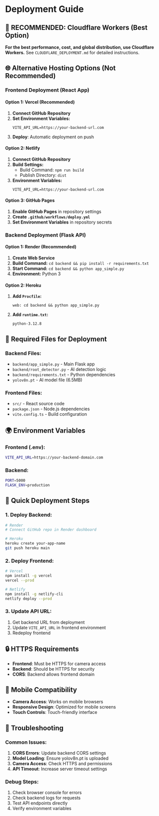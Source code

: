 # Deployment Guide

## 🚀 **RECOMMENDED: Cloudflare Workers (Best Option)**

**For the best performance, cost, and global distribution, use Cloudflare Workers.**
See `CLOUDFLARE_DEPLOYMENT.md` for detailed instructions.

## 🌐 **Alternative Hosting Options (Not Recommended)**

### **Frontend Deployment (React App)**

#### **Option 1: Vercel (Recommended)**
1. **Connect GitHub Repository**
2. **Set Environment Variables:**
   ```
   VITE_API_URL=https://your-backend-url.com
   ```
3. **Deploy**: Automatic deployment on push

#### **Option 2: Netlify**
1. **Connect GitHub Repository**
2. **Build Settings:**
   - Build Command: `npm run build`
   - Publish Directory: `dist`
3. **Environment Variables:**
   ```
   VITE_API_URL=https://your-backend-url.com
   ```

#### **Option 3: GitHub Pages**
1. **Enable GitHub Pages** in repository settings
2. **Create `.github/workflows/deploy.yml`**
3. **Set Environment Variables** in repository secrets

### **Backend Deployment (Flask API)**

#### **Option 1: Render (Recommended)**
1. **Create Web Service**
2. **Build Command:** `cd backend && pip install -r requirements.txt`
3. **Start Command:** `cd backend && python app_simple.py`
4. **Environment:** Python 3

#### **Option 2: Heroku**
1. **Add `Procfile`:**
   ```
   web: cd backend && python app_simple.py
   ```
2. **Add `runtime.txt`:**
   ```
   python-3.12.8
   ```

## 🔧 **Required Files for Deployment**

### **Backend Files:**
- `backend/app_simple.py` - Main Flask app
- `backend/root_detector.py` - AI detection logic
- `backend/requirements.txt` - Python dependencies
- `yolov8n.pt` - AI model file (6.5MB)

### **Frontend Files:**
- `src/` - React source code
- `package.json` - Node.js dependencies
- `vite.config.ts` - Build configuration

## 🌍 **Environment Variables**

### **Frontend (.env):**
```bash
VITE_API_URL=https://your-backend-domain.com
```

### **Backend:**
```bash
PORT=5000
FLASK_ENV=production
```

## 🚀 **Quick Deployment Steps**

### **1. Deploy Backend:**
```bash
# Render
# Connect GitHub repo in Render dashboard

# Heroku
heroku create your-app-name
git push heroku main
```

### **2. Deploy Frontend:**
```bash
# Vercel
npm install -g vercel
vercel --prod

# Netlify
npm install -g netlify-cli
netlify deploy --prod
```

### **3. Update API URL:**
1. Get backend URL from deployment
2. Update `VITE_API_URL` in frontend environment
3. Redeploy frontend

## 🔒 **HTTPS Requirements**

- **Frontend**: Must be HTTPS for camera access
- **Backend**: Should be HTTPS for security
- **CORS**: Backend allows frontend domain

## 📱 **Mobile Compatibility**

- **Camera Access**: Works on mobile browsers
- **Responsive Design**: Optimized for mobile screens
- **Touch Controls**: Touch-friendly interface

## 🐛 **Troubleshooting**

### **Common Issues:**
1. **CORS Errors**: Update backend CORS settings
2. **Model Loading**: Ensure yolov8n.pt is uploaded
3. **Camera Access**: Check HTTPS and permissions
4. **API Timeout**: Increase server timeout settings

### **Debug Steps:**
1. Check browser console for errors
2. Check backend logs for requests
3. Test API endpoints directly
4. Verify environment variables

